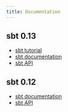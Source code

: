 ```yaml
---
title: Documentation
---
```


sbt 0.13
--------

- [sbt tutorial](0.13/tutorial/index.html)
- [sbt documentation](http://www.scala-sbt.org/0.13.2/docs/index.html)
- [sbt API](http://www.scala-sbt.org/0.13.2/api/index.html)

sbt 0.12
--------

- [sbt documentation](http://www.scala-sbt.org/0.12.4/docs/index.html)
- [sbt API](http://www.scala-sbt.org/0.12.4/api/index.html)
